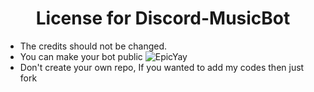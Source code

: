 <h1 align="center">License for Discord-MusicBot</h1>

- The credits should not be changed.
- You can make your bot public ![EpicYay](https://cdn.discordapp.com/emojis/825211636171800596.gif?v=1&size=32)
- Don't create your own repo, If you wanted to add my codes then just fork